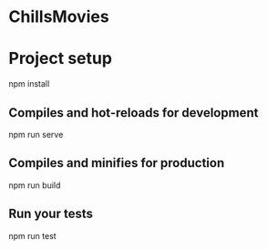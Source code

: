 # ChillsMovies

# Project setup

npm install

## Compiles and hot-reloads for development

npm run serve

## Compiles and minifies for production

npm run build

## Run your tests
npm run test


